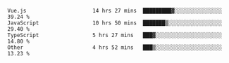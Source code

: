 
<!--
**xy406043/xy406043** is a ✨ _special_ ✨ repository because its `README.md` (this file) appears on your GitHub profile.

Here are some ideas to get you started:

- 🔭 I’m currently working on ...
- 🌱 I’m currently learning ...
- 👯 I’m looking to collaborate on ...
- 🤔 I’m looking for help with ...
- 💬 Ask me about ...
- 📫 How to reach me: ...
- 😄 Pronouns: ...
- ⚡ Fun fact: ...
-->

<!--START_SECTION:waka-->

```text
Vue.js                     14 hrs 27 mins  █████████▓░░░░░░░░░░░░░░░   39.24 %
JavaScript                 10 hrs 50 mins  ███████▒░░░░░░░░░░░░░░░░░   29.40 %
TypeScript                 5 hrs 27 mins   ███▓░░░░░░░░░░░░░░░░░░░░░   14.80 %
Other                      4 hrs 52 mins   ███▒░░░░░░░░░░░░░░░░░░░░░   13.23 %
```

<!--END_SECTION:waka-->
